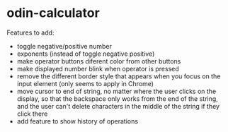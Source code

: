 # odin-calculator

Features to add:
- toggle negative/positive number
- exponents (instead of toggle negative positive)
- make operator buttons diferent color from other buttons
- make displayed number blink when operator is pressed
- remove the different border style that appears when you focus on the input element (only seems to apply in Chrome)
- move cursor to end of string, no matter where the user clicks on the display, so that the backspace only works from the end of the string, and the user can't delete characters in the middle of the string if they click there
- add feature to show history of operations